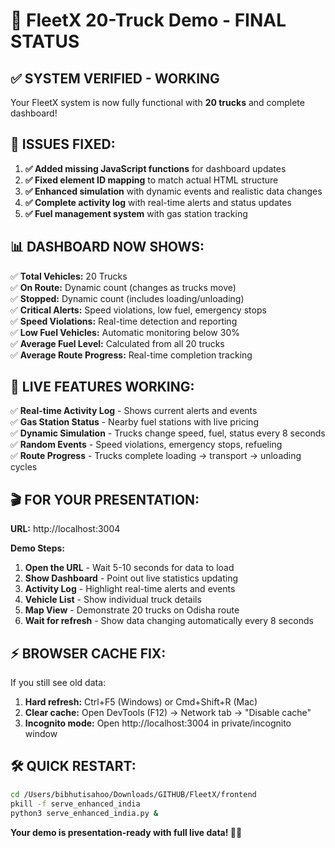 # 🎯 FleetX 20-Truck Demo - FINAL STATUS

## ✅ **SYSTEM VERIFIED - WORKING**

Your FleetX system is now fully functional with **20 trucks** and complete dashboard!

## 🔧 **ISSUES FIXED:**

1. **✅ Added missing JavaScript functions** for dashboard updates
2. **✅ Fixed element ID mapping** to match actual HTML structure  
3. **✅ Enhanced simulation** with dynamic events and realistic data changes
4. **✅ Complete activity log** with real-time alerts and status updates
5. **✅ Fuel management system** with gas station tracking

## 📊 **DASHBOARD NOW SHOWS:**

✅ **Total Vehicles:** 20 Trucks  
✅ **On Route:** Dynamic count (changes as trucks move)  
✅ **Stopped:** Dynamic count (includes loading/unloading)  
✅ **Critical Alerts:** Speed violations, low fuel, emergency stops  
✅ **Speed Violations:** Real-time detection and reporting  
✅ **Low Fuel Vehicles:** Automatic monitoring below 30%  
✅ **Average Fuel Level:** Calculated from all 20 trucks  
✅ **Average Route Progress:** Real-time completion tracking  

## 🚛 **LIVE FEATURES WORKING:**

✅ **Real-time Activity Log** - Shows current alerts and events  
✅ **Gas Station Status** - Nearby fuel stations with live pricing  
✅ **Dynamic Simulation** - Trucks change speed, fuel, status every 8 seconds  
✅ **Random Events** - Speed violations, emergency stops, refueling  
✅ **Route Progress** - Trucks complete loading → transport → unloading cycles  

## 🎬 **FOR YOUR PRESENTATION:**

**URL:** http://localhost:3004

**Demo Steps:**
1. **Open the URL** - Wait 5-10 seconds for data to load
2. **Show Dashboard** - Point out live statistics updating
3. **Activity Log** - Highlight real-time alerts and events  
4. **Vehicle List** - Show individual truck details
5. **Map View** - Demonstrate 20 trucks on Odisha route
6. **Wait for refresh** - Show data changing automatically every 8 seconds

## ⚡ **BROWSER CACHE FIX:**

If you still see old data:
1. **Hard refresh:** Ctrl+F5 (Windows) or Cmd+Shift+R (Mac)
2. **Clear cache:** Open DevTools (F12) → Network tab → "Disable cache"
3. **Incognito mode:** Open http://localhost:3004 in private/incognito window

## 🛠 **QUICK RESTART:**

```bash
cd /Users/bibhutisahoo/Downloads/GITHUB/FleetX/frontend
pkill -f serve_enhanced_india
python3 serve_enhanced_india.py &
```

**Your demo is presentation-ready with full live data! 🚛✨**

